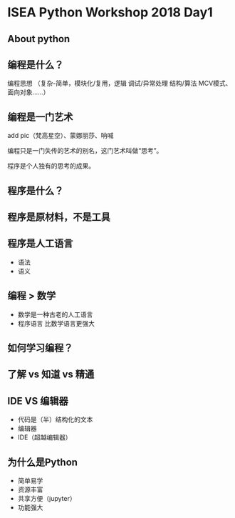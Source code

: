 # ISEA Python Workshop 2018  Day1
## About python

## 编程是什么？

编程思想 （复杂-简单，模块化/复用，逻辑 调试/异常处理  结构/算法 MCV模式、面向对象……）
## 编程是一门艺术
add pic（梵高星空）、蒙娜丽莎、呐喊

编程只是一门失传的艺术的别名，这门艺术叫做“思考”。

程序是个人独有的思考的成果。

## 程序是什么？

## 程序是原材料，不是工具
## 程序是人工语言
* 语法
* 语义

## 编程 > 数学
* 数学是一种古老的人工语言
* 程序语言 比数学语言更强大

## 如何学习编程？

## 了解 vs 知道 vs 精通

## IDE VS 编辑器
* 代码是（半）结构化的文本
* 编辑器
* IDE（超越编辑器）

## 为什么是Python
* 简单易学
* 资源丰富
* 共享方便（jupyter）
* 功能强大
